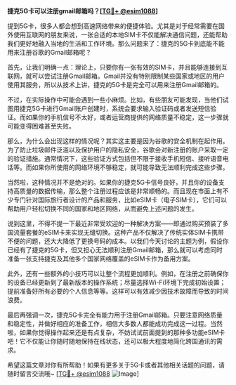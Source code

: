 **捷克5G卡可以注册gmail邮箱吗？[[TG💪+ @esim1088](https://t.me/s/esim1088)]**

提到5G卡，很多人都会想到高速网络带来的便捷体验。尤其是对于经常需要在国外使用互联网的朋友来说，一张合适的本地SIM卡不仅能解决通信问题，还能帮助我们更好地融入当地的生活和工作环境。那么问题来了：捷克的5G卡到底能不能用来注册谷歌的Gmail邮箱呢？

首先，让我们明确一点：理论上，只要你有一张有效的SIM卡，并且能够连接到互联网，就可以尝试注册Gmail邮箱。Gmail并没有特别限制某些国家或地区的用户使用其服务，所以从技术上讲，捷克的5G卡是完全可以用来注册Gmail邮箱的。

不过，在实际操作中可能会遇到一些小麻烦。比如，有些朋友可能发现，当他们试图用捷克5G卡进行Gmail账户创建时，系统会要求输入验证码或者发送短信验证。而如果你的手机信号不太好，或者运营商提供的网络质量不稳定，这一步骤就可能变得困难甚至失败。

那么，为什么会出现这样的情况呢？其实这主要是因为谷歌的安全机制在起作用。为了防止垃圾邮件泛滥以及保护用户的隐私安全，谷歌会对新注册的账户采取一定的验证措施。通常情况下，这些验证方式包括但不限于接收手机短信、接听语音电话等。而如果你所使用的网络环境不够稳定，就可能导致无法顺利完成这些步骤。

当然啦，这种情况并不是绝对的。如果你的捷克5G卡信号良好，并且你的设备支持高质量的数据传输，那么整个注册过程应该是非常顺畅的。而且现在市面上有不少专门针对国际旅行者设计的产品和服务，比如eSIM卡（电子SIM卡），它们可以帮助用户轻松切换不同的国家和地区网络，从而避免上述问题的发生。

说到这里，不得不提一下最近非常受欢迎的一种解决方案——即通过购买预装了多国流量套餐的eSIM卡来实现无缝切换。这种产品不仅解决了传统实体SIM卡携带不便的问题，还大大降低了更换号码的成本。以我们今天讨论的主题为例，假设你已经有了捷克的5G卡，但又担心无法顺利注册Gmail邮箱，那么就可以考虑同时准备一张支持捷克及其他多个国家网络覆盖的eSIM卡作为备用方案。

此外，还有一些额外的小技巧可以让整个流程更加顺利。例如，在注册之前确保你的设备已经更新到了最新版本的操作系统；尽量选择Wi-Fi环境下完成初始设置；提前准备好所有必要的个人信息等等。这样可以有效减少因技术故障而导致的时间浪费。

最后再强调一次，捷克5G卡完全有能力用于注册Gmail邮箱。只要注意网络质量和稳定性，并做好相应的准备工作，相信大多数人都能成功完成这一过程。当然啦，如果你觉得操作起来还是有点复杂，不妨试试前面提到的那种多功能eSIM卡吧！它不仅能让你随时随地保持在线状态，还可以极大程度地简化跨国通讯的需求。

希望这篇文章对你有所帮助！如果有更多关于5G卡或者其他相关话题的问题，请随时留言交流哦~ [[TG💪+ @esim1088](https://t.me/s/esim1088) ![Image](https://i.postimg.cc/4NQfJmqS/Snipaste-2025-05-13-00-14-12.png)]